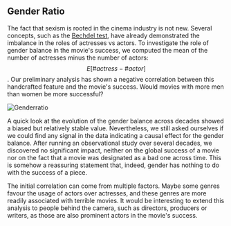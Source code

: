 <script>
import { base } from "$app/paths";
</script>

<section class="justify">

## Gender Ratio

The fact that sexism is rooted in the cinema industry is not new. Several concepts, such as the [Bechdel test](https://bechdeltest.com/), have already demonstrated the imbalance in the roles of actresses vs actors. To investigate the role of gender balance in the movie's success, we computed the mean of the number of actresses minus the number of actors: $$E[\#actress - \#actor]$$. Our preliminary analysis has shown a negative correlation between this handcrafted feature and the movie's success. Would movies with more men than women be more successful? 

![Genderratio]({base}/plots/genreratio.png)

A quick look at the evolution of the gender balance across decades showed a biased but relatively stable value. Nevertheless, we still asked ourselves if we could find any signal in the data indicating a causal effect for the gender balance. After running an observational study over several decades, we discovered no significant impact, neither on the global success of a movie nor on the fact that a movie was designated as a bad one across time. This is somehow a reassuring statement that, indeed, gender has nothing to do with the success of a piece.



The initial correlation can come from multiple factors. Maybe some genres favour the usage of actors over actresses, and these genres are more readily associated with terrible movies. It would be interesting to extend this analysis to people behind the camera, such as directors, producers or writers, as those are also prominent actors in the movie's success.

</section>

